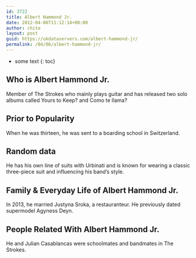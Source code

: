 ```yaml
---
id: 3722
title: Albert Hammond Jr.
date: 2012-04-06T11:12:14+00:00
author: chito
layout: post
guid: https://ukdataservers.com/albert-hammond-jr/
permalink: /04/06/albert-hammond-jr/
---
```


* some text
{: toc}
          
          
## Who is  Albert Hammond Jr.
                  
                  
                  
Member of The Strokes who mainly plays guitar and has released two solo albums called Yours to Keep? and Como te llama?
                  
                
                
                
## Prior to Popularity 
                  
                  
                  
When he was thirteen, he was sent to a boarding school in Switzerland.
                  
                
                
                
## Random data 
                  
                  
                  
He has his own line of suits with Urbinati and is known for wearing a classic three-piece suit and influencing his band&#8217;s style.
                  
                
                
                
## Family & Everyday Life of Albert Hammond Jr.
                  
                  
                  
In 2013, he married Justyna Sroka, a restauranteur. He previously dated supermodel Agyness Deyn.
                  
                
                
                
## People Related With  Albert Hammond Jr.
                  
                  
                  
He and Julian Casablancas were schoolmates and bandmates in The Strokes.
                  
                
              
            
          
          
          
    
    
  
